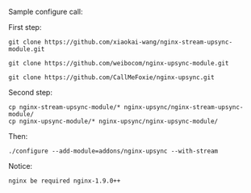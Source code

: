 Sample configure call:

First step:
```
git clone https://github.com/xiaokai-wang/nginx-stream-upsync-module.git

git clone https://github.com/weibocom/nginx-upsync-module.git

git clone https://github.com/CallMeFoxie/nginx-upsync.git
```
Second step:
```
cp nginx-stream-upsync-module/* nginx-upsync/nginx-stream-upsync-module/
cp nginx-upsync-module/* nginx-upsync/nginx-upsync-module/
```
Then:
```
./configure --add-module=addons/nginx-upsync --with-stream
```

Notice:
```
nginx be required nginx-1.9.0++
```

